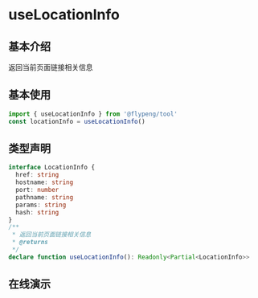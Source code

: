 # useLocationInfo

## 基本介绍

返回当前页面链接相关信息

<script lang="ts" setup>
	import DemoContainer from '../../.vitepress/components/DemoContainer.vue'
	import useLocationInfo from './index.vue'
</script>

## 基本使用

```ts
import { useLocationInfo } from '@flypeng/tool'
const locationInfo = useLocationInfo()
```

## 类型声明

```ts
interface LocationInfo {
  href: string
  hostname: string
  port: number
  pathname: string
  params: string
  hash: string
}
/**
 * 返回当前页面链接相关信息
 * @returns
 */
declare function useLocationInfo(): Readonly<Partial<LocationInfo>>
```

## 在线演示

<DemoContainer>
	<useLocationInfo />
</DemoContainer>
